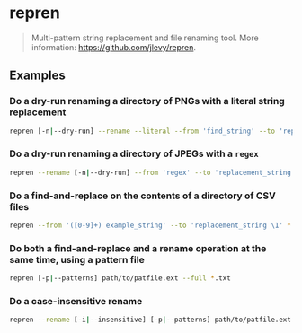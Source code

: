 # repren

> Multi-pattern string replacement and file renaming tool. More information: <https://github.com/jlevy/repren>.

## Examples

### Do a dry-run renaming a directory of PNGs with a literal string replacement

```bash
repren [-n|--dry-run] --rename --literal --from 'find_string' --to 'replacement_string' *.png
```

### Do a dry-run renaming a directory of JPEGs with a `regex`

```bash
repren --rename [-n|--dry-run] --from 'regex' --to 'replacement_string' *.jpg *.jpeg
```

### Do a find-and-replace on the contents of a directory of CSV files

```bash
repren --from '([0-9]+) example_string' --to 'replacement_string \1' *.csv
```

### Do both a find-and-replace and a rename operation at the same time, using a pattern file

```bash
repren [-p|--patterns] path/to/patfile.ext --full *.txt
```

### Do a case-insensitive rename

```bash
repren --rename [-i|--insensitive] [-p|--patterns] path/to/patfile.ext *
```
